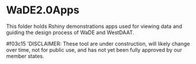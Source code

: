# WaDE2.0Apps
This folder holds Rshiny demonstrations apps used for viewing data and guiding the design process of WaDE and WestDAAT.

#f03c15 'DISCLAIMER: These tool are under construction, will likely change over time, not for public use, and has not yet been fully approved by our member states.

